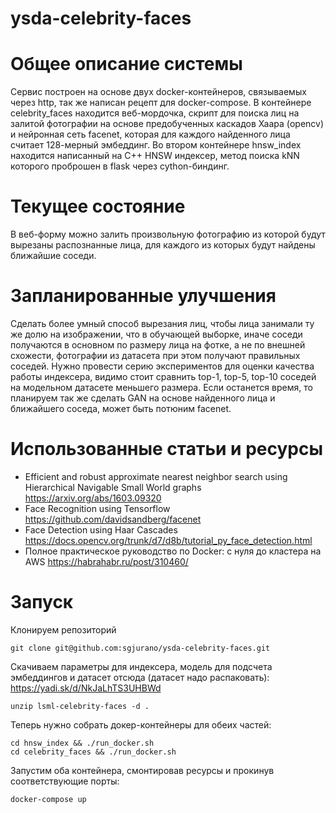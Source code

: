 # ysda-celebrity-faces


# Общее описание системы
Сервис построен на основе двух docker-контейнеров, связываемых через http, так же написан рецепт для docker-compose.
В контейнере celebrity_faces находится веб-мордочка, скрипт для поиска лиц на залитой фотографии на основе предобученных каскадов Хаара (opencv) и нейронная сеть facenet, которая для каждого найденного лица считает 128-мерный эмбеддинг.
Во втором контейнере hnsw_index находится написанный на C++ HNSW индексер, метод поиска kNN которого проброшен в flask через cython-биндинг.

# Текущее состояние
В веб-форму можно залить произвольную фотографию из которой будут вырезаны распознанные лица, для каждого из которых будут найдены ближайшие соседи.

# Запланированные улучшения
Сделать более умный способ вырезания лиц, чтобы лица занимали ту же долю на изображении, что в обучающей выборке, иначе соседи получаются в основном по размеру лица на фотке, а не по внешней схожести, фотографии из датасета при этом получают правильных соседей.
Нужно провести серию экспериментов для оценки качества работы индексера, видимо стоит сравнить top-1, top-5, top-10 соседей на модельном датасете меньшего размера.
Если останется время, то планируем так же сделать GAN на основе найденного лица и ближайшего соседа, может быть потюним facenet.

# Использованные статьи и ресурсы
* Efficient and robust approximate nearest neighbor search using Hierarchical Navigable Small World graphs https://arxiv.org/abs/1603.09320
* Face Recognition using Tensorflow https://github.com/davidsandberg/facenet
* Face Detection using Haar Cascades https://docs.opencv.org/trunk/d7/d8b/tutorial_py_face_detection.html
* Полное практическое руководство по Docker: с нуля до кластера на AWS https://habrahabr.ru/post/310460/

# Запуск
Клонируем репозиторий
```
git clone git@github.com:sgjurano/ysda-celebrity-faces.git
```

Скачиваем параметры для индексера, модель для подсчета эмбеддингов и датасет отсюда (датасет надо распаковать): https://yadi.sk/d/NkJaLhTS3UHBWd
```
unzip lsml-celebrity-faces -d .
```

Теперь нужно собрать докер-контейнеры для обеих частей:
```
cd hnsw_index && ./run_docker.sh
cd celebrity_faces && ./run_docker.sh
```

Запустим оба контейнера, смонтировав ресурсы и прокинув соответствующие порты:
```
docker-compose up
```

